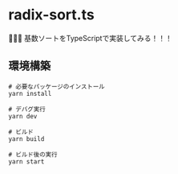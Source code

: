 # radix-sort.ts

🎄🎄🎄 基数ソートをTypeScriptで実装してみる！！！  

## 環境構築

```shell
# 必要なパッケージのインストール
yarn install

# デバグ実行
yarn dev

# ビルド
yarn build

# ビルド後の実行
yarn start
```
